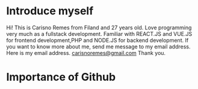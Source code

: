 # Introduce myself

Hi! This is Carisno Remes from Filand and 27 years old. Love programming very much as a fullstack development. Familiar with REACT.JS and VUE.JS for frontend development,PHP and NODE.JS for backend development. If you want to know more about me, send me message to my email address. Here is my email address. carisnoremes@gmail.com
Thank you.
# Importance of Github
